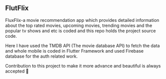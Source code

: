 ## FlutFlix 
FluxFlix-a movie recommendation app which provides detailed information about the top rated movies, upcoming movies, trending movies and the popular tv shows and etc is coded and this repo holds the project source code. 

Here I have used the TMDB API (The movie database API) to fetch the data and whole mobile is coded in Flutter Framework and used Firebase database for the auth related work. 


Contribution to this project to make it more advance and beautiful is always accepted 🙏
